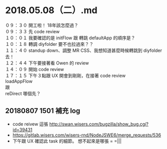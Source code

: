 # 2018.05.08（二）.md

０９：３０ 開工啦！ 18年該怎麼過？  
０９：３３ 先 code review  
１０：０１ 我要確認的是 initFlow 跟 轉跳 defaultApp 的順序是？  
１０：１８ 轉調 diyfolder 要不也拉過來？？  
１１：４０ standup down、調整 MR CSS、我想知道甚麼時候轉跳到 diyfolder 去！  
１２：４４ 下午要接著看 Owen 的 review  
１４：０９ 開始 code review  
１７：１５ 下午３點跟 UX 開會到剛剛，在接著 code review   
loadAppFlow  
跟  
reDirect 哪個先？  

## 20180807 1501 補充 log
 - code reivew 這張 http://swan.wisers.com/bugzilla/show_bug.cgi?id=39431  
 - https://gitlab.wisers.com/wisers-rnd/NodeJSWE6/merge_requests/536
 - 下午跟 UX 確認此 task 的細節。  想不起來是哪張 = =|||
